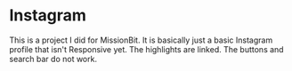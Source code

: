 # Instagram
This is a project I did for MissionBit.
It is basically just a basic Instagram profile that isn't Responsive yet. The highlights are linked. The buttons and search bar do not work.
